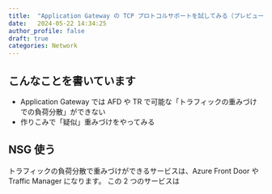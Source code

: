 ```yaml
---
title:  "Application Gateway の TCP プロトコルサポートを試してみる（プレビュー）"
date:   2024-05-22 14:34:25
author_profile: false
draft: true
categories: Network
---
```


## こんなことを書いています

* Application Gateway では AFD や TR で可能な「トラフィックの重みづけでの負荷分散」ができない
* 作りこみで「疑似」重みづけをやってみる

## NSG 使う

トラフィックの負荷分散で重みづけができるサービスは、Azure Front Door や Traffic Manager になります。
この 2 つのサービスは